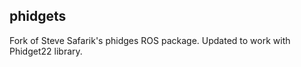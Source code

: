## phidgets 

Fork of Steve Safarik's phidges ROS package. Updated to work with Phidget22 library. 






